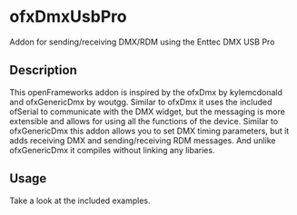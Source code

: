 # ofxDmxUsbPro
Addon for sending/receiving DMX/RDM using the Enttec DMX USB Pro

## Description
This openFrameworks addon is inspired by the ofxDmx by kylemcdonald and ofxGenericDmx by woutgg. Similar to ofxDmx it uses the included ofSerial to communicate with the DMX widget, but the messaging is more extensible and allows for using all the functions of the device. Similar to ofxGenericDmx this addon allows you to set DMX timing parameters, but it adds receiving DMX and sending/receiving RDM messages. And unlike ofxGenericDmx it compiles without linking any libaries.

## Usage
Take a look at the included examples.

